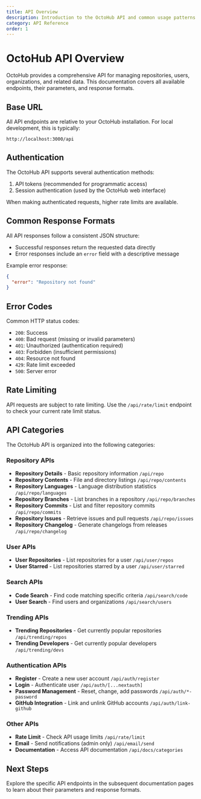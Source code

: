 ```yaml
---
title: API Overview
description: Introduction to the OctoHub API and common usage patterns
category: API Reference
order: 1
---
```


# OctoHub API Overview

OctoHub provides a comprehensive API for managing repositories, users, organizations, and related data. This documentation covers all available endpoints, their parameters, and response formats.

## Base URL

All API endpoints are relative to your OctoHub installation. For local development, this is typically:

```
http://localhost:3000/api
```

## Authentication

The OctoHub API supports several authentication methods:

1. API tokens (recommended for programmatic access)
2. Session authentication (used by the OctoHub web interface)

When making authenticated requests, higher rate limits are available.

## Common Response Formats

All API responses follow a consistent JSON structure:

- Successful responses return the requested data directly
- Error responses include an `error` field with a descriptive message

Example error response:

```json
{
  "error": "Repository not found"
}
```

## Error Codes

Common HTTP status codes:

- `200`: Success
- `400`: Bad request (missing or invalid parameters)
- `401`: Unauthorized (authentication required)
- `403`: Forbidden (insufficient permissions)
- `404`: Resource not found
- `429`: Rate limit exceeded
- `500`: Server error

## Rate Limiting

API requests are subject to rate limiting. Use the `/api/rate/limit` endpoint to check your current rate limit status.

## API Categories

The OctoHub API is organized into the following categories:

### Repository APIs

- **Repository Details** - Basic repository information `/api/repo`
- **Repository Contents** - File and directory listings `/api/repo/contents`
- **Repository Languages** - Language distribution statistics `/api/repo/languages`
- **Repository Branches** - List branches in a repository `/api/repo/branches`
- **Repository Commits** - List and filter repository commits `/api/repo/commits`
- **Repository Issues** - Retrieve issues and pull requests `/api/repo/issues`
- **Repository Changelog** - Generate changelogs from releases `/api/repo/changelog`

### User APIs

- **User Repositories** - List repositories for a user `/api/user/repos`
- **User Starred** - List repositories starred by a user `/api/user/starred`

### Search APIs

- **Code Search** - Find code matching specific criteria `/api/search/code`
- **User Search** - Find users and organizations `/api/search/users`

### Trending APIs

- **Trending Repositories** - Get currently popular repositories `/api/trending/repos`
- **Trending Developers** - Get currently popular developers `/api/trending/devs`

### Authentication APIs

- **Register** - Create a new user account `/api/auth/register`
- **Login** - Authenticate user `/api/auth/[...nextauth]`
- **Password Management** - Reset, change, add passwords `/api/auth/*-password`
- **GitHub Integration** - Link and unlink GitHub accounts `/api/auth/link-github`

### Other APIs

- **Rate Limit** - Check API usage limits `/api/rate/limit`
- **Email** - Send notifications (admin only) `/api/email/send`
- **Documentation** - Access API documentation `/api/docs/categories`

## Next Steps

Explore the specific API endpoints in the subsequent documentation pages to learn about their parameters and response formats.
